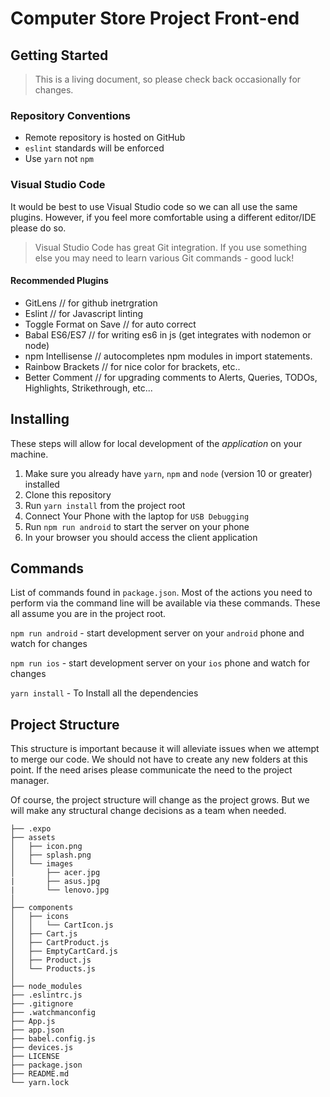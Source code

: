 # Computer Store Project Front-end

## Getting Started

> This is a living document, so please check back occasionally for changes.

### Repository Conventions

- Remote repository is hosted on GitHub
- `eslint` standards will be enforced
- Use `yarn` not `npm`

### Visual Studio Code

It would be best to use Visual Studio code so we can all use the same plugins. However, if you feel more comfortable using a different editor/IDE please do so.

> Visual Studio Code has great Git integration. If you use something else you may need to learn various Git commands - good luck!

#### Recommended Plugins

- GitLens // for github inetrgration
- Eslint // for Javascript linting
- Toggle Format on Save // for auto correct
- Babal ES6/ES7 // for writing es6 in js (get integrates with nodemon or node)
- npm Intellisense // autocompletes npm modules in import statements.
- Rainbow Brackets // for nice color for brackets, etc..
- Better Comment // for upgrading comments to Alerts, Queries, TODOs, Highlights, Strikethrough, etc...

## Installing

These steps will allow for local development of the _application_ on your machine.

1.  Make sure you already have `yarn`, `npm` and `node` (version 10 or greater) installed
2.  Clone this repository
3.  Run `yarn install` from the project root
4.  Connect Your Phone with the laptop for `USB Debugging`
5.  Run `npm run android` to start the server on your phone
6.  In your browser you should access the client application

## Commands

List of commands found in `package.json`. Most of the actions you need to perform via the command line will be available via these commands. These all assume you are in the project root.

`npm run android` - start development server on your `android` phone and watch for changes

`npm run ios` - start development server on your `ios` phone and watch for changes

`yarn install` - To Install all the dependencies

## Project Structure

This structure is important because it will alleviate issues when we attempt to merge our code. We should not have to create any new folders at this point. If the need arises please communicate the need to the project manager.

Of course, the project structure will change as the project grows. But we will make any structural change decisions as a team when needed.

```
├── .expo
├── assets
│   ├── icon.png
│   ├── splash.png
│   └── images
│       ├── acer.jpg
|       ├── asus.jpg
|       └── lenovo.jpg
│
├── components
│   ├── icons
│   │   └── CartIcon.js
│   ├── Cart.js
│   ├── CartProduct.js
│   ├── EmptyCartCard.js
│   ├── Product.js
│   └── Products.js
│
├── node_modules
├── .eslintrc.js
├── .gitignore
├── .watchmanconfig
├── App.js
├── app.json
├── babel.config.js
├── devices.js
├── LICENSE
├── package.json
├── README.md
└── yarn.lock
```
